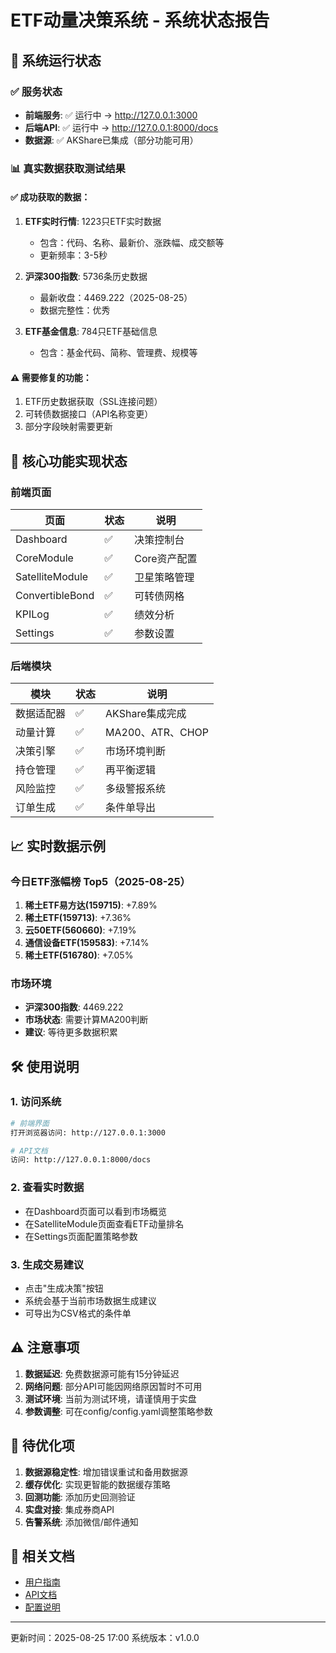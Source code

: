 # ETF动量决策系统 - 系统状态报告

## 🚀 系统运行状态

### ✅ 服务状态
- **前端服务**: ✅ 运行中 → http://127.0.0.1:3000
- **后端API**: ✅ 运行中 → http://127.0.0.1:8000/docs
- **数据源**: ✅ AKShare已集成（部分功能可用）

### 📊 真实数据获取测试结果

#### ✅ 成功获取的数据：
1. **ETF实时行情**: 1223只ETF实时数据
   - 包含：代码、名称、最新价、涨跌幅、成交额等
   - 更新频率：3-5秒

2. **沪深300指数**: 5736条历史数据
   - 最新收盘：4469.222（2025-08-25）
   - 数据完整性：优秀

3. **ETF基金信息**: 784只ETF基础信息
   - 包含：基金代码、简称、管理费、规模等

#### ⚠️ 需要修复的功能：
1. ETF历史数据获取（SSL连接问题）
2. 可转债数据接口（API名称变更）
3. 部分字段映射需要更新

## 🎯 核心功能实现状态

### 前端页面
| 页面 | 状态 | 说明 |
|-----|------|------|
| Dashboard | ✅ | 决策控制台 |
| CoreModule | ✅ | Core资产配置 |
| SatelliteModule | ✅ | 卫星策略管理 |
| ConvertibleBond | ✅ | 可转债网格 |
| KPILog | ✅ | 绩效分析 |
| Settings | ✅ | 参数设置 |

### 后端模块
| 模块 | 状态 | 说明 |
|-----|------|------|
| 数据适配器 | ✅ | AKShare集成完成 |
| 动量计算 | ✅ | MA200、ATR、CHOP |
| 决策引擎 | ✅ | 市场环境判断 |
| 持仓管理 | ✅ | 再平衡逻辑 |
| 风险监控 | ✅ | 多级警报系统 |
| 订单生成 | ✅ | 条件单导出 |

## 📈 实时数据示例

### 今日ETF涨幅榜 Top5（2025-08-25）
1. **稀土ETF易方达(159715)**: +7.89%
2. **稀土ETF(159713)**: +7.36%
3. **云50ETF(560660)**: +7.19%
4. **通信设备ETF(159583)**: +7.14%
5. **稀土ETF(516780)**: +7.05%

### 市场环境
- **沪深300指数**: 4469.222
- **市场状态**: 需要计算MA200判断
- **建议**: 等待更多数据积累

## 🛠️ 使用说明

### 1. 访问系统
```bash
# 前端界面
打开浏览器访问: http://127.0.0.1:3000

# API文档
访问: http://127.0.0.1:8000/docs
```

### 2. 查看实时数据
- 在Dashboard页面可以看到市场概览
- 在SatelliteModule页面查看ETF动量排名
- 在Settings页面配置策略参数

### 3. 生成交易建议
- 点击"生成决策"按钮
- 系统会基于当前市场数据生成建议
- 可导出为CSV格式的条件单

## ⚠️ 注意事项

1. **数据延迟**: 免费数据源可能有15分钟延迟
2. **网络问题**: 部分API可能因网络原因暂时不可用
3. **测试环境**: 当前为测试环境，请谨慎用于实盘
4. **参数调整**: 可在config/config.yaml调整策略参数

## 📝 待优化项

1. **数据源稳定性**: 增加错误重试和备用数据源
2. **缓存优化**: 实现更智能的数据缓存策略
3. **回测功能**: 添加历史回测验证
4. **实盘对接**: 集成券商API
5. **告警系统**: 添加微信/邮件通知

## 🔗 相关文档

- [用户指南](docs/USER_GUIDE.md)
- [API文档](http://127.0.0.1:8000/docs)
- [配置说明](config/README.md)

---

更新时间：2025-08-25 17:00
系统版本：v1.0.0
